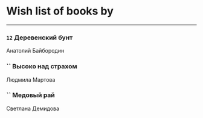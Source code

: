 # Wish list of books by [](https://ok.ru/profile/536771522733)
---

### `12` Деревенский бунт
Анатолий Байбородин

### `` Высоко над страхом
Людмила Мартова

### `` Медовый рай
Светлана Демидова


